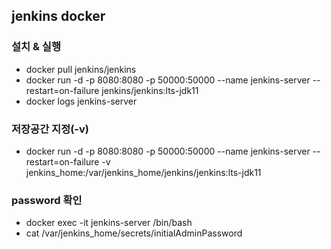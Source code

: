 
## jenkins docker 
### 설치 & 실행
* docker pull jenkins/jenkins
* docker run -d -p 8080:8080 -p 50000:50000 --name jenkins-server --restart=on-failure jenkins/jenkins:lts-jdk11
* docker logs jenkins-server

### 저장공간 지정(-v)
* docker run -d -p 8080:8080 -p 50000:50000 --name jenkins-server --restart=on-failure -v jenkins_home:/var/jenkins_home/jenkins/jenkins:lts-jdk11

### password 확인
* docker exec -it jenkins-server /bin/bash
* cat /var/jenkins_home/secrets/initialAdminPassword
